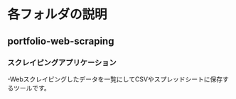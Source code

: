 # 各フォルダの説明
## portfolio-web-scraping
### スクレイピングアプリケーション
-Webスクレイピングしたデータを一覧にしてCSVやスプレッドシートに保存するツールです。
 　
